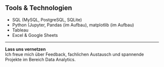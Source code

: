## Tools & Technologien

- SQL (MySQL, PostgreSQL, SQLite)  
- Python (Jupyter, Pandas (im Aufbau), matplotlib (im Aufbau)  
- Tableau  
- Excel & Google Sheets  

---

**Lass uns vernetzen**  
Ich freue mich über Feedback, fachlichen Austausch und spannende Projekte im Bereich Data Analytics.



